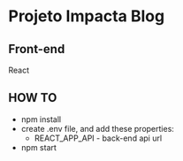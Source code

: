 # Projeto Impacta Blog

## **Front-end**

React

## **HOW TO**

- npm install
- create .env file, and add these properties:
  - REACT_APP_API - back-end api url
- npm start